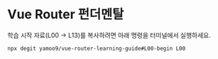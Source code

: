 # Vue Router 펀더멘탈

학습 시작 자료(L00 → L13)를 복사하려면 아래 명령을 터미널에서 실행하세요.

```sh
npx degit yamoo9/vue-router-learning-guide#L00-begin L00
```